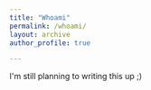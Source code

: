 ```yaml
---
title: "Whoami"
permalink: /whoami/
layout: archive
author_profile: true

---
```


I'm still planning to writing this up ;)
